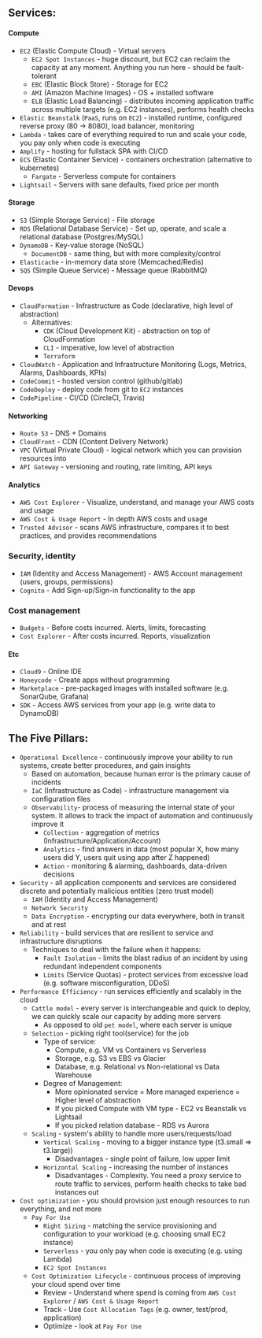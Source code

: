 ## Services:
#### Compute
* `EC2` (Elastic Compute Cloud) - Virtual servers
    * `EC2 Spot Instances` - huge discount, but EC2 can reclaim the capacity at any moment. Anything you run here - should be fault-tolerant
    * `EBC` (Elastic Block Store) - Storage for EC2
    * `AMI` (Amazon Machine Images) - OS + installed software
    * `ELB` (Elastic Load Balancing) - distributes incoming application traffic across multiple targets (e.g. EC2 instances), performs health checks
* `Elastic Beanstalk` (`PaaS`, runs on `EC2`) - installed runtime, configured reverse proxy (80 -> 8080), load balancer, monitoring
* `Lambda` - takes care of everything required to run and scale your code, you pay only when code is executing
* `Amplify` - hosting for fullstack SPA with CI/CD
* `ECS` (Elastic Container Service) - containers orchestration (alternative to kubernetes)
    * `Fargate` - Serverless compute for containers
* `Lightsail` - Servers with sane defaults, fixed price per month
#### Storage
* `S3` (Simple Storage Service) - File storage
* `RDS` (Relational Database Service) - Set up, operate, and scale a relational database (Postgres/MySQL)
* `DynamoDB` - Key-value storage (NoSQL)
    * `DocumentDB` - same thing, but with more complexity/control
* `Elasticache` - in-memory data store (Memcached/Redis)
* `SQS` (Simple Queue Service) - Message queue (RabbitMQ)
#### Devops
* `CloudFormation` - Infrastructure as Code (declarative, high level of abstraction)
    * Alternatives:
        * `CDK` (Cloud Development Kit) - abstraction on top of CloudFormation
        * `CLI` - imperative, low level of abstraction
        * `Terraform`
* `CloudWatch` - Application and Infrastructure Monitoring (Logs, Metrics, Alarms, Dashboards, KPIs)
* `CodeCommit` - hosted version control (github/gitlab)
* `CodeDeploy` - deploy code from git to `EC2` instances
* `CodePipeline` - CI/CD (CircleCI, Travis)
#### Networking
* `Route 53` - DNS + Domains
* `CloudFront` - CDN (Content Delivery Network)
* `VPC` (Virtual Private Cloud) - logical network which you can provision resources into
* `API Gateway` - versioning and routing, rate limiting, API keys
#### Analytics
* `AWS Cost Explorer` - Visualize, understand, and manage your AWS costs and usage
* `AWS Cost & Usage Report` - In depth AWS costs and usage
* `Trusted Advisor` - scans AWS infrastructure, compares it to best practices, and provides recommendations
### Security, identity
* `IAM` (Identity and Access Management) - AWS Account management (users, groups, permissions)
* `Cognito` - Add Sign-up/Sign-in functionality to the app
### Cost management
* `Budgets` - Before costs incurred. Alerts, limits, forecasting
* `Cost Explorer` - After costs incurred. Reports, visualization
#### Etc
* `Cloud9` - Online IDE
* `Honeycode` - Create apps without programming
* `Marketplace` - pre-packaged images with installed software (e.g. SonarQube, Grafana)
* `SDK` - Access AWS services from your app (e.g. write data to DynamoDB)

## The Five Pillars:
* `Operational Excellence` - continuously improve your ability to run systems, create better procedures, and gain insights
    * Based on automation, because human error is the primary cause of incidents
    * `IaC` (Infrastructure as Code) - infrastructure management via configuration files
    * `Observability`- process of measuring the internal state of your system. It allows to track the impact of automation and continuously improve it
        * `Collection` - aggregation of metrics (Infrastructure/Application/Account)
        * `Analytics` - find answers in data (most popular X, how many users did Y, users quit using app after Z happened)
        * `Action` - monitoring & alarming, dashboards, data-driven decisions
* `Security` - all application components and services are considered discrete and potentially malicious entities (zero trust model)
    * `IAM` (Identity and Access Management)
    * `Network Security`
    * `Data Encryption` - encrypting our data everywhere, both in transit and at rest
* `Reliability` - build services that are resilient to service and infrastructure disruptions
    * Techniques to deal with the failure when it happens:
        * `Fault Isolation` - limits the blast radius of an incident by using redundant independent components
        * `Limits` (Service Quotas) - protect services from excessive load (e.g. software misconfiguration, DDoS)
* `Performance Efficiency` - run services efficiently and scalably in the cloud
    * `Cattle model` - every server is interchangeable and quick to deploy, we can quickly scale our capacity by adding more servers
        * As opposed to old `pet model`, where each server is unique
    * `Selection` - picking right tool(service) for the job
        * Type of service:
            * Compute, e.g. VM vs Containers vs Serverless
            * Storage, e.g. S3 vs EBS vs Glacier
            * Database, e.g. Relational vs Non-relational vs Data Warehouse
        * Degree of Management:
            * More opinionated service = More managed experience = Higher level of abstraction
            * If you picked Compute with VM type - EC2 vs Beanstalk vs Lightsail
            * If you picked relation database - RDS vs Aurora 
    * `Scaling` - system's ability to handle more users/requests/load
        * `Vertical Scaling` - moving to a bigger instance type (t3.small => t3.large))
            * Disadvantages - single point of failure, low upper limit
        * `Horizontal Scaling` - increasing the number of instances
            * Disadvantages - Complexity. You need a proxy service to route traffic to services, perform health checks to take bad instances out
* `Cost optimization` - you should provision just enough resources to run everything, and not more 
    * `Pay For Use`
        * `Right Sizing` - matching the service provisioning and configuration to your workload (e.g. choosing small EC2 instance)
        * `Serverless` - you only pay when code is executing (e.g. using Lambda)
        * `EC2 Spot Instances`
    * `Cost Optimization Lifecycle` - continuous process of improving your cloud spend over time
        * Review - Understand where spend is coming from `AWS Cost Explorer` / `AWS Cost & Usage Report`
        * Track - Use `Cost Allocation Tags` (e.g. owner, test/prod, application)
        * Optimize - look at `Pay For Use`

    
